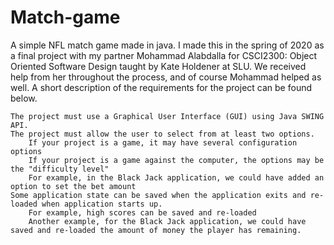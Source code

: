 # Match-game

A simple NFL match game made in java. I made this in the spring of 2020 as a final project with my partner Mohammad Alabdalla for CSCI2300: Object Oriented Software Design taught by Kate Holdener at SLU. We received help from her throughout the process, and of course Mohammad helped as well. A short description of the requirements for the project can be found below. 


    The project must use a Graphical User Interface (GUI) using Java SWING API.
    The project must allow the user to select from at least two options.
        If your project is a game, it may have several configuration options
        If your project is a game against the computer, the options may be the "difficulty level"
        For example, in the Black Jack application, we could have added an option to set the bet amount
    Some application state can be saved when the application exits and re-loaded when application starts up.
        For example, high scores can be saved and re-loaded
        Another example, for the Black Jack application, we could have saved and re-loaded the amount of money the player has remaining.
